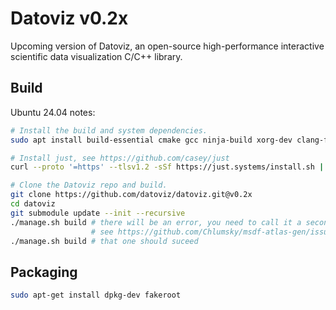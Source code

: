 # Datoviz v0.2x

Upcoming version of Datoviz, an open-source high-performance interactive scientific data visualization C/C++ library.

## Build

Ubuntu 24.04 notes:

```bash
# Install the build and system dependencies.
sudo apt install build-essential cmake gcc ninja-build xorg-dev clang-format libtinyxml2-dev libfreetype-dev

# Install just, see https://github.com/casey/just
curl --proto '=https' --tlsv1.2 -sSf https://just.systems/install.sh | bash

# Clone the Datoviz repo and build.
git clone https://github.com/datoviz/datoviz.git@v0.2x
cd datoviz
git submodule update --init --recursive
./manage.sh build # there will be an error, you need to call it a second time, fix welcome
                  # see https://github.com/Chlumsky/msdf-atlas-gen/issues/98
./manage.sh build # that one should suceed
```

## Packaging

```bash
sudo apt-get install dpkg-dev fakeroot

```
